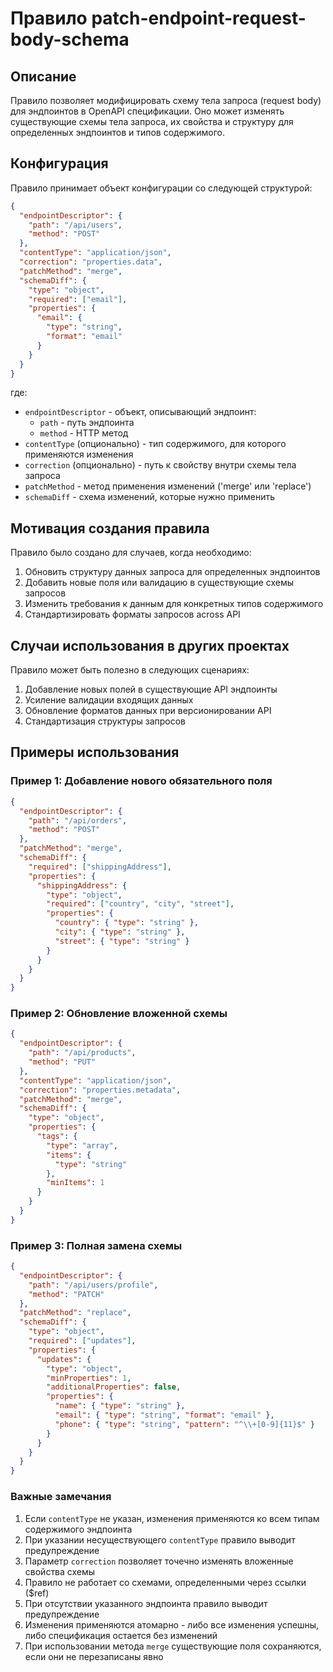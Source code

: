 # Правило patch-endpoint-request-body-schema

## Описание
Правило позволяет модифицировать схему тела запроса (request body) для эндпоинтов в OpenAPI спецификации. Оно может изменять существующие схемы тела запроса, их свойства и структуру для определенных эндпоинтов и типов содержимого.

## Конфигурация
Правило принимает объект конфигурации со следующей структурой:

```json
{
  "endpointDescriptor": {
    "path": "/api/users",
    "method": "POST"
  },
  "contentType": "application/json",
  "correction": "properties.data",
  "patchMethod": "merge",
  "schemaDiff": {
    "type": "object",
    "required": ["email"],
    "properties": {
      "email": {
        "type": "string",
        "format": "email"
      }
    }
  }
}
```

где:
- `endpointDescriptor` - объект, описывающий эндпоинт:
  - `path` - путь эндпоинта
  - `method` - HTTP метод
- `contentType` (опционально) - тип содержимого, для которого применяются изменения
- `correction` (опционально) - путь к свойству внутри схемы тела запроса
- `patchMethod` - метод применения изменений ('merge' или 'replace')
- `schemaDiff` - схема изменений, которые нужно применить

## Мотивация создания правила
Правило было создано для случаев, когда необходимо:
1. Обновить структуру данных запроса для определенных эндпоинтов
2. Добавить новые поля или валидацию в существующие схемы запросов
3. Изменить требования к данным для конкретных типов содержимого
4. Стандартизировать форматы запросов across API

## Случаи использования в других проектах
Правило может быть полезно в следующих сценариях:

1. Добавление новых полей в существующие API эндпоинты
2. Усиление валидации входящих данных
3. Обновление форматов данных при версионировании API
4. Стандартизация структуры запросов

## Примеры использования

### Пример 1: Добавление нового обязательного поля
```json
{
  "endpointDescriptor": {
    "path": "/api/orders",
    "method": "POST"
  },
  "patchMethod": "merge",
  "schemaDiff": {
    "required": ["shippingAddress"],
    "properties": {
      "shippingAddress": {
        "type": "object",
        "required": ["country", "city", "street"],
        "properties": {
          "country": { "type": "string" },
          "city": { "type": "string" },
          "street": { "type": "string" }
        }
      }
    }
  }
}
```

### Пример 2: Обновление вложенной схемы
```json
{
  "endpointDescriptor": {
    "path": "/api/products",
    "method": "PUT"
  },
  "contentType": "application/json",
  "correction": "properties.metadata",
  "patchMethod": "merge",
  "schemaDiff": {
    "type": "object",
    "properties": {
      "tags": {
        "type": "array",
        "items": {
          "type": "string"
        },
        "minItems": 1
      }
    }
  }
}
```

### Пример 3: Полная замена схемы
```json
{
  "endpointDescriptor": {
    "path": "/api/users/profile",
    "method": "PATCH"
  },
  "patchMethod": "replace",
  "schemaDiff": {
    "type": "object",
    "required": ["updates"],
    "properties": {
      "updates": {
        "type": "object",
        "minProperties": 1,
        "additionalProperties": false,
        "properties": {
          "name": { "type": "string" },
          "email": { "type": "string", "format": "email" },
          "phone": { "type": "string", "pattern": "^\\+[0-9]{11}$" }
        }
      }
    }
  }
}
```

### Важные замечания
1. Если `contentType` не указан, изменения применяются ко всем типам содержимого эндпоинта
2. При указании несуществующего `contentType` правило выводит предупреждение
3. Параметр `correction` позволяет точечно изменять вложенные свойства схемы
4. Правило не работает со схемами, определенными через ссылки ($ref)
5. При отсутствии указанного эндпоинта правило выводит предупреждение
6. Изменения применяются атомарно - либо все изменения успешны, либо спецификация остается без изменений
7. При использовании метода `merge` существующие поля сохраняются, если они не перезаписаны явно 